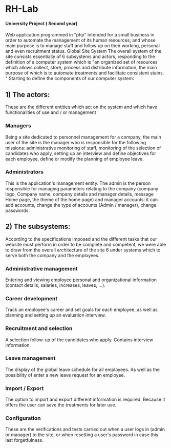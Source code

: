 # RH-Lab
#### University Project ( Second year)
Web application programmed in "php" intended for a small business
in order to automate the management of its human resources; and whose main purpose is to
manage staff and follow up on their working, personal and even recruitment status.
Global Site System
The overall system of the site consists essentially of 6 subsystems and actors, responding to the
definition of a computer system which is "an organized set of resources which allows
collect, store, process and distribute information, the main purpose of which is to automate
treatments and facilitate consistent stains. "
Starting to define the components of our computer system:
## 1) The actors:
These are the different entities which act on the system and which have functionalities
of use and / or management
### Managers
Being a site dedicated to personnel management for a company, the main user of the
site is the manager who is responsible for the following missions: administrative monitoring
of staff, monitoring of the selection of candidates who apply, setting up an interview
and define objectives for each employee, define or modify the planning of
employee leave.
### Administrators
This is the application's management entity. The admin is the person responsible for managing
parameters relating to the company (company logo,
Company name, company details and manager details, message
Home page, the theme of the home page) and manager accounts: it can add
accounts, change the type of accounts (Admin / manager), change passwords.
## 2) The subsystems:
According to the specifications imposed and the different tasks that our website must perform in order
to be complete and competent, we were able to draw from the overall architecture of the site 6 under systems which
to serve both the company and the employees.
### Administrative management
Entering and viewing employee personal and organizational information
(contact details, salaries, increases, leaves, ...).
### Career development
Track an employee's career and set goals for each employee, as well as
planning and setting up an evaluation interview.
### Recruitment and selection
A selection follow-up of the candidates who apply. Contains interview information.
### Leave management
The display of the global leave schedule for all employees. As well as the possibility of
enter a new leave request for an employee.
### Import / Export
The option to import and export different information is required. Because it offers
the user can save the treatments for later use.
### Configuration
These are the verifications and tests carried out when a user logs in (admin or
manager) to the site, or when resetting a user's password in case this
last forgetfulness.

